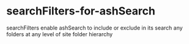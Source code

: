 # searchFilters-for-ashSearch
searchFilters enable ashSearch to include or exclude in its search any folders at any level of site folder hierarchy
